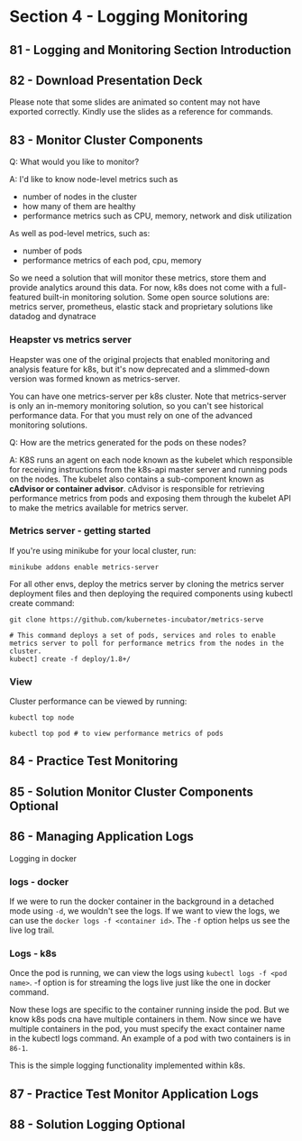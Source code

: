 # Section 4 - Logging Monitoring

## 81 - Logging and Monitoring Section Introduction

## 82 - Download Presentation Deck
Please note that some slides are animated so content may not have exported correctly. Kindly use the slides as a reference for commands.

## 83 - Monitor Cluster Components
Q: What would you like to monitor?

A: I'd like to know node-level metrics such as
- number of nodes in the cluster
- how many of them are healthy
- performance metrics such as CPU, memory, network and disk utilization

As well as pod-level metrics, such as:
- number of pods
- performance metrics of each pod, cpu, memory

So we need a solution that will monitor these metrics, store them and provide analytics around this data. For now, k8s does not come
with a full-featured built-in monitoring solution. Some open source solutions are: metrics server, prometheus, elastic stack and 
proprietary solutions like datadog and dynatrace

### Heapster vs metrics server
Heapster was one of the original projects that enabled monitoring and analysis feature for k8s, but it's now deprecated and a slimmed-down version
was formed known as metrics-server.

You can have one metrics-server per k8s cluster. Note that metrics-server is only an in-memory monitoring solution, so you can't see historical performance
data. For that you must rely on one of the advanced monitoring solutions.

Q: How are the metrics generated for the pods on these nodes?

A: K8S runs an agent on each node known as the kubelet which responsible for receiving instructions from the k8s-api master server and running pods
on the nodes. The kubelet also contains a sub-component known as **cAdvisor or container advisor**. cAdvisor is responsible for
retrieving performance metrics from pods and exposing them through the kubelet API to make the metrics available for metrics server.

### Metrics server - getting started
If you're using minikube for your local cluster, run:
```shell
minikube addons enable metrics-server
```

For all other envs, deploy the metrics server by cloning the metrics server deployment files and then deploying the required components using kubectl create
command:
```shell
git clone https://github.com/kubernetes-incubator/metrics-serve

# This command deploys a set of pods, services and roles to enable metrics server to poll for performance metrics from the nodes in the cluster.
kubect] create -f deploy/1.8+/
```

### View
Cluster performance can be viewed by running:
```shell
kubectl top node

kubectl top pod # to view performance metrics of pods
```

## 84 - Practice Test Monitoring
## 85 - Solution Monitor Cluster Components Optional
## 86 - Managing Application Logs
Logging in docker
### logs - docker
If we were to run the docker container in the background in a detached mode using `-d`, we wouldn't see the logs. If we want to view the logs,
we can use the `docker logs -f <container id>`. The `-f` option helps us see the live log trail.

### Logs - k8s
Once the pod is running, we can view the logs using `kubectl logs -f <pod name>`. -f option is for streaming the logs live just like the one in docker
command.

Now these logs are specific to the container running inside the pod. But we know k8s pods cna have multiple containers in them.
Now since we have multiple containers in the pod, you must specify the exact container name in the kubectl logs command.
An example of a pod with two containers is in `86-1`.

This is the simple logging functionality implemented within k8s.

## 87 - Practice Test Monitor Application Logs
## 88 - Solution Logging Optional
